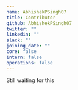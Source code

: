 ```yaml
---
name: AbhishekPSingh07
title: Contributor
github: AbhishekPSingh07
twitter: ""
linkedin: ""
slack: ""
joining_date: ""
core: false
intern: false
operations: false
---
```


Still waiting for this

